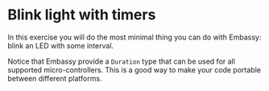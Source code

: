 # Blink light with timers

In this exercise you will do the most minimal thing you can do with Embassy: blink an LED with some interval.

Notice that Embassy provide a `Duration` type that can be used for all supported micro-controllers. This is a good way to make your code portable between different platforms.
